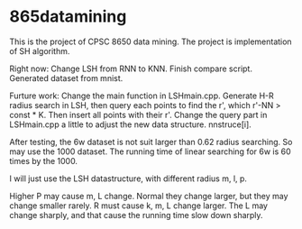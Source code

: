 # 865datamining

This is the project of CPSC 8650 data mining. The project is implementation of SH algorithm.


Right now: Change LSH from RNN to KNN. Finish compare script. Generated dataset from mnist.

Furture work: Change the main function in LSHmain.cpp. Generate H-R radius search in LSH, then query each points to find the r', which r'-NN > const * K. Then insert all points with their r'. Change the query part in LSHmain.cpp a little to adjust the new data structure. 
nnstruce[i].



After testing, the 6w dataset is not suit larger than 0.62 radius searching. So may use the 1000 dataset. The running time of linear searching for 6w is 60 times by the 1000.  

I will just use the LSH datastructure, with different radius m, l, p. 

Higher P may cause m, L change. Normal they change larger, but they may change smaller rarely.
R must cause k, m, L change larger. The L may change sharply, and that cause the running time slow down sharply.
